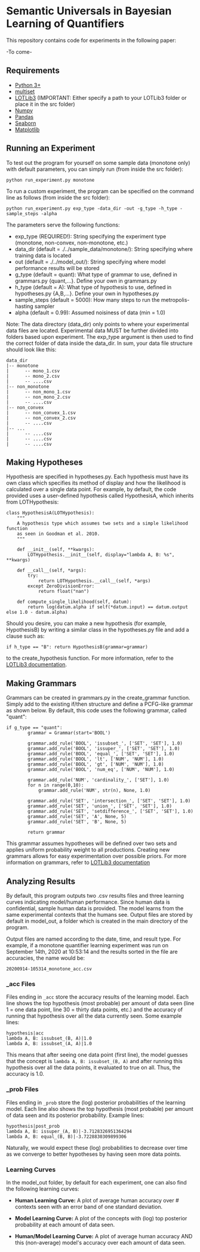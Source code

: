 # Semantic Universals in Bayesian Learning of Quantifiers
This repository contains code for experiments in the following paper:

-To come-

## Requirements

- [Python 3+](https://www.python.org/downloads/)
- [multiset](https://pypi.org/project/multiset/)
- [LOTLib3](https://github.com/piantado/LOTlib3) (IMPORTANT: Either specify a path to your LOTLib3 folder or place it in the src folder)
- [Numpy](https://numpy.org/)
- [Pandas](https://pandas.pydata.org/)
- [Seaborn](https://seaborn.pydata.org/)
- [Matplotlib](https://matplotlib.org/)

## Running an Experiment

To test out the program for yourself on some sample data (monotone only) with default parameters, you can simply run (from inside the src folder):

`python run_experiment.py monotone`

To run a custom experiment, the program can be specified on the command line as follows (from inside the src folder):

`python run_experiment.py exp_type -data_dir -out -g_type -h_type -sample_steps -alpha`

The parameters serve the following functions:

- exp_type (REQUIRED!): String specifying the experiment type (monotone, non-convex, non-monotone, etc.)
- data_dir (default = ./../sample_data/monotone/): String specifying where training data is located
- out (default = ./../model_out/): String specifying where model performance results will be stored
- g_type (default = quant): What type of grammar to use, defined in grammars.py {quant,...}. Define your own in grammars.py
- h_type (default = A): What type of hypothesis to use, defined in hypotheses.py {A,B,...}. Define your own in hypotheses.py
- sample_steps (default = 5000): How many steps to run the metropolis-hasting sampler
- alpha (default = 0.99): Assumed noisiness of data (min = 1.0)

Note: The data directory (data_dir) only points to where your experimental data files are located. Experimental data MUST be further divided into folders based
upon experiment. The exp_type argument is then used to find the correct folder of data inside the data_dir. In sum, your data file structure should look like this:

```
data_dir
|-- monotone
|      -- mono_1.csv
|      -- mono_2.csv
|      -- ....csv
|-- non_monotone
|      -- non_mono_1.csv
|      -- non_mono_2.csv
|      -- ....csv
|-- non_convex
|      -- non_convex_1.csv
|      -- non_convex_2.csv
|      -- ....csv
|-- ...
|      -- ....csv
|      -- ....csv
|      -- ....csv
```


## Making Hypotheses
Hypothesis are specified in hypotheses.py. Each hypothesis must have its own class which specifies its method of display and
how the likelihood is calculated over a single data point. For example, by default, the code provided uses a user-defined hypothesis
called HypothesisA, which inherits from LOTHypothesis:

```
class HypothesisA(LOTHypothesis):
    """
    A hypothesis type which assumes two sets and a simple likelihood function
    as seen in Goodman et al. 2010.
    """

    def __init__(self, **kwargs):
        LOTHypothesis.__init__(self, display="lambda A, B: %s", **kwargs)
        
    def __call__(self, *args):
        try:
            return LOTHypothesis.__call__(self, *args)
        except ZeroDivisionError:
            return float("nan")

    def compute_single_likelihood(self, datum):
        return log(datum.alpha if self(*datum.input) == datum.output else 1.0 - datum.alpha)
```

Should you desire, you can make a new hypothesis (for example, HypothesisB) by writing a similar class in the hypotheses.py file and add a clause such as:

`if h_type == "B":
        return HypothesisB(grammar=grammar)`

to the create_hypothesis function. For more information, refer to the [LOTLib3 documentation](https://github.com/piantado/LOTlib3/blob/master/Documentation/Tutorial.md).

## Making Grammars
Grammars can be created in grammars.py in the create_grammar function. Simply add to the existing if/then structure and define a PCFG-like grammar as shown below. By default, this code uses the following grammar, called "quant":

```
if g_type == "quant":
        grammar = Grammar(start='BOOL')

        grammar.add_rule('BOOL', 'issubset_', ['SET', 'SET'], 1.0)
        grammar.add_rule('BOOL', 'issuper_', ['SET', 'SET'], 1.0)
        grammar.add_rule('BOOL', 'equal_', ['SET', 'SET'], 1.0)
        grammar.add_rule('BOOL', 'lt', ['NUM', 'NUM'], 1.0)
        grammar.add_rule('BOOL', 'gt', ['NUM', 'NUM'], 1.0)
        grammar.add_rule('BOOL', 'num_eq', ['NUM', 'NUM'], 1.0)

        grammar.add_rule('NUM', 'cardinality_', ['SET'], 1.0)
        for n in range(0,10):
            grammar.add_rule('NUM', str(n), None, 1.0)

        grammar.add_rule('SET', 'intersection_', ['SET', 'SET'], 1.0)
        grammar.add_rule('SET', 'union_', ['SET', 'SET'], 1.0)
        grammar.add_rule('SET', 'setdifference_', ['SET', 'SET'], 1.0)
        grammar.add_rule('SET', 'A', None, 5)
        grammar.add_rule('SET', 'B', None, 5)
        
        return grammar
```

This grammar assumes hypotheses will be defined over two sets and applies uniform probability weight to all productions. Creating new grammars allows for easy experimentation over possible priors. For more information on grammars, refer to [LOTLib3 documentation](https://github.com/piantado/LOTlib3/blob/master/Documentation/Tutorial.md)

## Analyzing Results
By default, this program outputs two .csv results files and three learning curves indicating model/human performance. Since human data is confidential, sample human data is provided. The model learns from the same experimental contexts that the humans see. Output files are stored by default in model_out, a folder which is created in the main directory of the program.

Output files are named according to the date, time, and result type. For example, if a monotone quantifier learning experiment was run on September 14th, 2020 at 10:53:14 and the results sorted in the file are accuracies, the name would be:

`20200914-105314_monotone_acc.csv`

### _acc Files
Files ending in `_acc` store the accuracy results of the learning model. Each line shows the top hypothesis (most probable) per amount of data seen (line 1 = one data point, line 30 = thirty data points, etc.) and the accuracy of running that hypothesis over all the data currently seen. Some example lines:

```
hypothesis|acc
lambda A, B: issubset_(B, A)|1.0
lambda A, B: issubset_(A, A)|1.0
```

This means that after seeing one data point (first line), the model guesses that the concept is `lambda A, B: issubset_(B, A)` and after running this hypothesis over all the data points, it evaluated to true on all. Thus, the accuracy is 1.0.



### _prob Files
Files ending in `_prob` store the (log) posterior probabilities of the learning model. Each line also shows the top hypothesis (most probable) per amount of data seen and its posterior probability. Example lines:

```
hypothesis|post_prob
lambda A, B: issuper_(A, B)|-3.7128326951364294
lambda A, B: equal_(B, B)|-3.7228830309899306
```

Naturally, we would expect these (log) probabilities to decrease over time as we converge to better hypotheses by having seen more data points.

### Learning Curves
In the model_out folder, by default for each experiment, one can also find the following learning curves:
- <b>Human Learning Curve:</b> A plot of average human accuracy over # contexts seen with an error band of one standard deviation.

- <b>Model Learning Curve:</b> A plot of the concepts with (log) top posterior probability at each amount of data seen.

- <b>Human/Model Learning Curve:</b> A plot of average human accuracy AND this (non-average) model's accuracy over each amount of data seen.